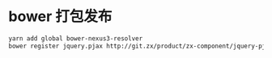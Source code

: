 # bower 打包发布

```bash
yarn add global bower-nexus3-resolver
bower register jquery.pjax http://git.zx/product/zx-component/jquery-pjax.git
```
